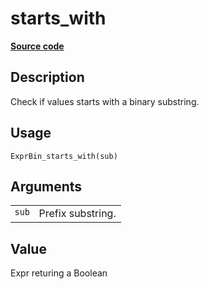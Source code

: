 

# starts_with

[**Source code**](https://github.com/pola-rs/r-polars/tree/741f9cd2614b3302a4d033bcae447425e1b91191/R/expr__binary.R#L26)

## Description

Check if values starts with a binary substring.

## Usage

<pre><code class='language-R'>ExprBin_starts_with(sub)
</code></pre>

## Arguments

<table>
<tr>
<td style="white-space: nowrap; font-family: monospace; vertical-align: top">
<code id="ExprBin_starts_with_:_sub">sub</code>
</td>
<td>
Prefix substring.
</td>
</tr>
</table>

## Value

Expr returing a Boolean
